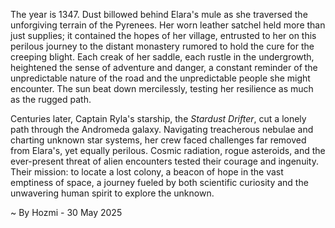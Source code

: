 
The year is 1347.  Dust billowed behind Elara's mule as she traversed the unforgiving terrain of the Pyrenees.  Her worn leather satchel held more than just supplies; it contained the hopes of her village, entrusted to her on this perilous journey to the distant monastery rumored to hold the cure for the creeping blight.  Each creak of her saddle, each rustle in the undergrowth, heightened the sense of adventure and danger, a constant reminder of the unpredictable nature of the road and the unpredictable people she might encounter. The sun beat down mercilessly, testing her resilience as much as the rugged path.

Centuries later, Captain Ryla's starship, the *Stardust Drifter*, cut a lonely path through the Andromeda galaxy.  Navigating treacherous nebulae and charting unknown star systems, her crew faced challenges far removed from Elara's, yet equally perilous.  Cosmic radiation, rogue asteroids, and the ever-present threat of alien encounters tested their courage and ingenuity.  Their mission: to locate a lost colony, a beacon of hope in the vast emptiness of space, a journey fueled by both scientific curiosity and the unwavering human spirit to explore the unknown.

~ By Hozmi - 30 May 2025
